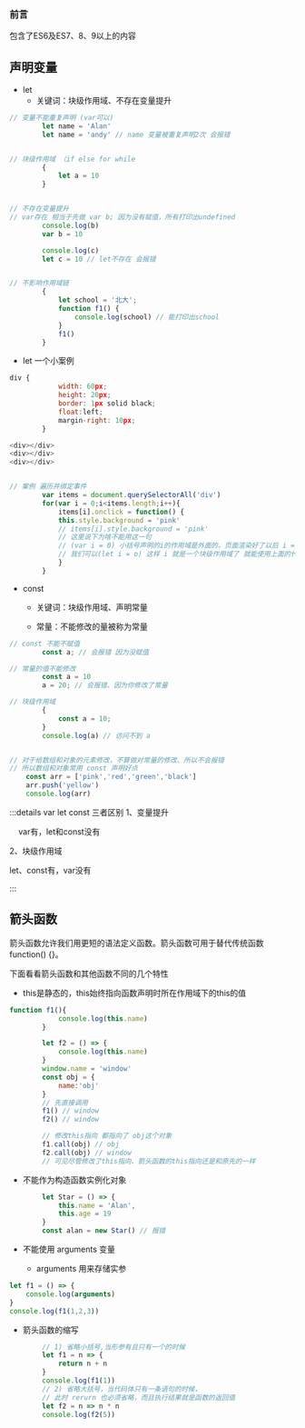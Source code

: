 ### 前言

包含了ES6及ES7、8、9以上的内容

## 声明变量

- let
  - 关键词：块级作用域、不存在变量提升

```javascript
// 变量不能重复声明 (var可以)
        let name = 'Alan'
        let name = 'andy' // name 变量被重复声明2次 会报错


// 块级作用域 （if else for while
        {
            let a = 10
        }


// 不存在变量提升
// var存在 相当于先做 var b; 因为没有赋值，所有打印出undefined
        console.log(b) 
        var b = 10

        console.log(c)
        let c = 10 // let不存在 会报错


// 不影响作用域链
        {
            let school = '北大';
            function f1() {
                console.log(school) // 能打印出school
            }
            f1() 
        }
```

- let 一个小案例

```javascript
div {
            width: 60px;
            height: 20px;
            border: 1px solid black;
            float:left;
            margin-right: 10px;
        }

<div></div>
<div></div>
<div></div>


// 案例 遍历并绑定事件
        var items = document.querySelectorAll('div')
        for(var i = 0;i<items.length;i++){
            items[i].onclick = function() {
            this.style.background = 'pink'
            // items[i].style.background = 'pink' 
            // 这里说下为啥不能用这一句
            // (var i = 0) 小括号声明的i的作用域是外面的，页面渲染好了以后 i = 3, 明显 item[3]没有这个元素
            // 我们可以(let i = o) 这样 i 就是一个块级作用域了 就能使用上面的代码了
            }
        }
```

- const
  
  - 关键词：块级作用域、声明常量
  
  - 常量：不能修改的量被称为常量

```javascript
// const 不能不赋值
        const a; // 会报错 因为没赋值

// 常量的值不能修改
        const a = 10
        a = 20; // 会报错、因为你修改了常量

// 块级作用域
        {
            const a = 10;
        }
        console.log(a) // 访问不到 a 


// 对于给数组和对象的元素修改，不算做对常量的修改、所以不会报错
// 所以数组和对象常用 const 声明好点
    const arr = ['pink','red','green','black']
    arr.push('yellow')
    console.log(arr)
```

:::details var let const 三者区别
 1、变量提升

    var有，let和const没有

2、块级作用域

   let、const有，var没有

:::

## 箭头函数

箭头函数允许我们用更短的语法定义函数。箭头函数可用于替代传统函数function() {}。

下面看看箭头函数和其他函数不同的几个特性

- this是静态的，this始终指向函数声明时所在作用域下的this的值

```javascript
function f1(){
            console.log(this.name)
        }

        let f2 = () => {
            console.log(this.name)
        }
        window.name = 'window'
        const obj = {
            name:'obj'
        }
        // 先直接调用
        f1() // window
        f2() // window

        // 修改this指向 都指向了 obj这个对象
        f1.call(obj) // obj
        f2.call(obj) // window
        // 可见尽管修改了this指向、箭头函数的this指向还是和原先的一样
```

- 不能作为构造函数实例化对象

```javascript
        let Star = () => {
            this.name = 'Alan',
            this.age = 19
        }
        const alan = new Star() // 报错
```

- 不能使用 arguments 变量
  
  - arguments 用来存储实参

```javascript
let f1 = () => {
    console.log(arguments)
}
console.log(f1(1,2,3))
```

- 箭头函数的缩写

```javascript
        // 1) 省略小括号,当形参有且只有一个的时候
        let f1 = n => {
            return n + n
        }
        console.log(f1(1))
        // 2) 省略大括号，当代码体只有一条语句的时候，
        // 此时 rerurn 也必须省略，而且执行结果就是函数的返回值
        let f2 = n => n * n
        console.log(f2(5))
```
